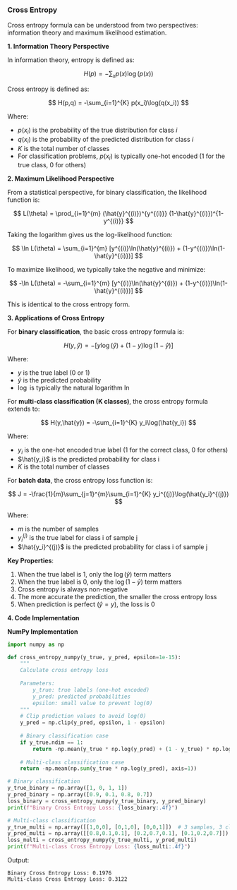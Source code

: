 ### Cross Entropy

Cross entropy formula can be understood from two perspectives: information theory and maximum likelihood estimation.

**1. Information Theory Perspective**

In information theory, entropy is defined as:

$$
H(p) = -\sum_x p(x)\log(p(x))
$$

Cross entropy is defined as:

$$
H(p,q) = -\sum_{i=1}^{K} p(x_i)\log(q(x_i))
$$

Where:
- $p(x_i)$ is the probability of the true distribution for class $i$
- $q(x_i)$ is the probability of the predicted distribution for class $i$
- $K$ is the total number of classes
- For classification problems, $p(x_i)$ is typically one-hot encoded (1 for the true class, 0 for others)

**2. Maximum Likelihood Perspective**

From a statistical perspective, for binary classification, the likelihood function is:

$$
L(\theta) = \prod_{i=1}^{m} (\hat{y}^{(i)})^{y^{(i)}} (1-\hat{y}^{(i)})^{1-y^{(i)}}
$$

Taking the logarithm gives us the log-likelihood function:

$$
\ln L(\theta) = \sum_{i=1}^{m} [y^{(i)}\ln(\hat{y}^{(i)}) + (1-y^{(i)})\ln(1-\hat{y}^{(i)})]
$$

To maximize likelihood, we typically take the negative and minimize:

$$
-\ln L(\theta) = -\sum_{i=1}^{m} [y^{(i)}\ln(\hat{y}^{(i)}) + (1-y^{(i)})\ln(1-\hat{y}^{(i)})]
$$

This is identical to the cross entropy form.

**3. Applications of Cross Entropy**

For **binary classification**, the basic cross entropy formula is:

$$
H(y,\hat{y}) = -[y\log(\hat{y}) + (1-y)\log(1-\hat{y})]
$$

Where:
- $y$ is the true label (0 or 1)
- $\hat{y}$ is the predicted probability
- $\log$ is typically the natural logarithm $\ln$

For **multi-class classification (K classes)**, the cross entropy formula extends to:

$$
H(y,\hat{y}) = -\sum_{i=1}^{K} y_i\log(\hat{y_i})
$$

Where:
- $y_i$ is the one-hot encoded true label (1 for the correct class, 0 for others)
- $\hat{y_i}$ is the predicted probability for class i
- $K$ is the total number of classes

For **batch data**, the cross entropy loss function is:

$$
J = -\frac{1}{m}\sum_{j=1}^{m}\sum_{i=1}^{K} y_i^{(j)}\log(\hat{y_i}^{(j)})
$$

Where:
- $m$ is the number of samples
- $y_i^{(j)}$ is the true label for class i of sample j
- $\hat{y_i}^{(j)}$ is the predicted probability for class i of sample j

**Key Properties**:
1. When the true label is 1, only the $\log(\hat{y})$ term matters
2. When the true label is 0, only the $\log(1-\hat{y})$ term matters
3. Cross entropy is always non-negative
4. The more accurate the prediction, the smaller the cross entropy loss
5. When prediction is perfect ($\hat{y}=y$), the loss is 0

**4. Code Implementation**

**NumPy Implementation**
```python
import numpy as np

def cross_entropy_numpy(y_true, y_pred, epsilon=1e-15):
    """
    Calculate cross entropy loss
    
    Parameters:
        y_true: true labels (one-hot encoded)
        y_pred: predicted probabilities
        epsilon: small value to prevent log(0)
    """
    # Clip prediction values to avoid log(0)
    y_pred = np.clip(y_pred, epsilon, 1 - epsilon)
    
    # Binary classification case
    if y_true.ndim == 1:
        return -np.mean(y_true * np.log(y_pred) + (1 - y_true) * np.log(1 - y_pred))
    
    # Multi-class classification case
    return -np.mean(np.sum(y_true * np.log(y_pred), axis=1))

# Binary classification
y_true_binary = np.array([1, 0, 1, 1])
y_pred_binary = np.array([0.9, 0.1, 0.8, 0.7])
loss_binary = cross_entropy_numpy(y_true_binary, y_pred_binary)
print(f"Binary Cross Entropy Loss: {loss_binary:.4f}")

# Multi-class classification
y_true_multi = np.array([[1,0,0], [0,1,0], [0,0,1]])  # 3 samples, 3 classes
y_pred_multi = np.array([[0.8,0.1,0.1], [0.2,0.7,0.1], [0.1,0.2,0.7]])
loss_multi = cross_entropy_numpy(y_true_multi, y_pred_multi)
print(f"Multi-class Cross Entropy Loss: {loss_multi:.4f}")
```

Output:
```
Binary Cross Entropy Loss: 0.1976
Multi-class Cross Entropy Loss: 0.3122
```